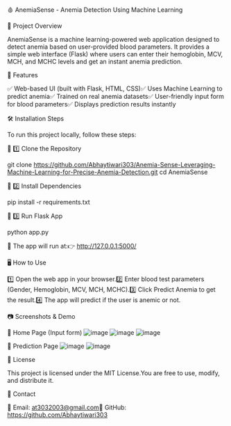 🩸 AnemiaSense - Anemia Detection Using Machine Learning

🚀 Project Overview

AnemiaSense is a machine learning-powered web application designed to detect anemia based on user-provided blood parameters. It provides a simple web interface (Flask) where users can enter their hemoglobin, MCV, MCH, and MCHC levels and get an instant anemia prediction.

🔹 Features

✅ Web-based UI (built with Flask, HTML, CSS)✅ Uses Machine Learning to predict anemia✅ Trained on real anemia datasets✅ User-friendly input form for blood parameters✅ Displays prediction results instantly

🛠️ Installation Steps

To run this project locally, follow these steps:

🔹 1️⃣ Clone the Repository

git clone https://github.com/Abhaytiwari303/Anemia-Sense-Leveraging-Machine-Learning-for-Precise-Anemia-Detection.git
cd AnemiaSense

🔹 2️⃣ Install Dependencies

pip install -r requirements.txt

🔹 3️⃣ Run Flask App

python app.py

🔹 The app will run at:👉 http://127.0.0.1:5000/

🖥️ How to Use

1️⃣ Open the web app in your browser.2️⃣ Enter blood test parameters (Gender, Hemoglobin, MCV, MCH, MCHC).3️⃣ Click Predict Anemia to get the result.4️⃣ The app will predict if the user is anemic or not.


📷 Screenshots & Demo

📌 Home Page (Input form)
![image](https://github.com/user-attachments/assets/09d640a9-d9b4-406b-91bd-9d45acd7c78a)
![image](https://github.com/user-attachments/assets/81aeb7cf-c6ce-4340-b500-a8ce0d8140ca)
![image](https://github.com/user-attachments/assets/354e3a3d-33c2-4037-83cd-822f5a4608a3)


📌 Prediction Page
![image](https://github.com/user-attachments/assets/3a3b40d3-da10-4585-b3b4-3f5db0785650)
![image](https://github.com/user-attachments/assets/84ae9439-688e-4a9c-8422-c0dcf10eba12)



📑 License

This project is licensed under the MIT License.You are free to use, modify, and distribute it.

🔗 Contact

📧 Email: at3032003@gmail.com🔗 GitHub: https://github.com/Abhaytiwari303
